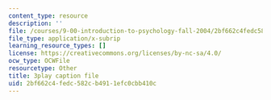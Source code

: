 ```yaml
---
content_type: resource
description: ''
file: /courses/9-00-introduction-to-psychology-fall-2004/2bf662c4fedc582cb4911efc0cbb410c_10504.vtt
file_type: application/x-subrip
learning_resource_types: []
license: https://creativecommons.org/licenses/by-nc-sa/4.0/
ocw_type: OCWFile
resourcetype: Other
title: 3play caption file
uid: 2bf662c4-fedc-582c-b491-1efc0cbb410c
---
```

